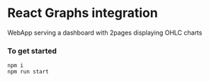 # React Graphs integration

WebApp serving a dashboard with 2pages displaying OHLC charts

### To get started

```
npm i
npm run start
```
